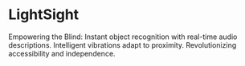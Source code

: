 # LightSight
Empowering the Blind: Instant object recognition with real-time audio descriptions. Intelligent vibrations adapt to proximity. Revolutionizing accessibility and independence.
